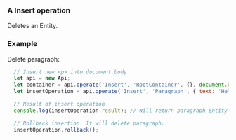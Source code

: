 ### A Insert operation

Deletes an Entity.

### Example

Delete paragraph:

```js
  // Insert new <p> into document.body
  let api = new Api;
  let container = api.operate('Insert', 'RootContainer', {}, document.body).result;
  let insertOperation = api.operate('Insert', 'Paragraph', { text: 'Hello world!' }, container);

  // Result of insert operation
  console.log(insertOperation.result); // Will return paragraph Entity

  // Rollback insertion. It will delete paragraph.
  insertOperation.rollback();
```

